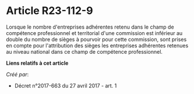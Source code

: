 # Article R23-112-9

Lorsque le nombre d'entreprises adhérentes retenu dans le champ de compétence professionnel et territorial d'une commission
est inférieur au double du nombre de sièges à pourvoir pour cette commission, sont prises en compte pour l'attribution des
sièges les entreprises adhérentes retenues au niveau national dans ce champ de compétence professionnel.

**Liens relatifs à cet article**

_Créé par_:

  - Décret n°2017-663 du 27 avril 2017 - art. 1
